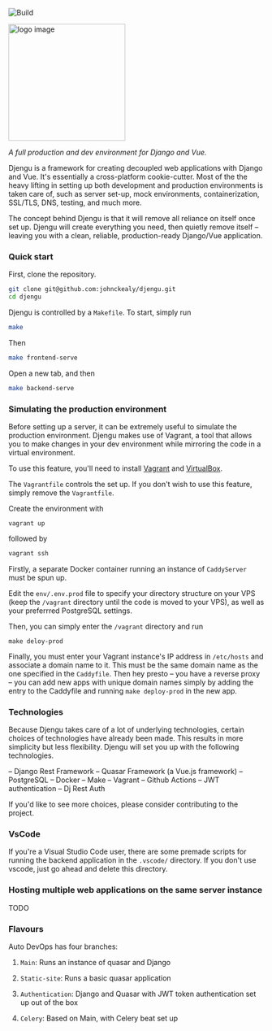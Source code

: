 
![Build](https://github.com/johnckealy/auto-devops/actions/workflows/deploy-prod.yml/badge.svg)

<img src="https://raw.githubusercontent.com/johnckealy/djengu/main/frontend/src/assets/djengu-logo.svg"
     alt="logo image" width="230" />

<em> A full production and dev environment for Django and Vue. </em>

Djengu is a framework for creating decoupled web applications with Django and Vue.
It's essentially a cross-platform cookie-cutter. Most of the the heavy lifting in
setting up both development and production environments is taken care of, such as
server set-up, mock environments, containerization, SSL/TLS, DNS, testing, and much more.

The concept behind Djengu is that it will remove all reliance on itself once set up.
Djengu will create everything you need, then quietly remove itself –
leaving you with a clean, reliable, production-ready Django/Vue application.

### Quick start

First, clone the repository.
```bash
git clone git@github.com:johnckealy/djengu.git
cd djengu
```

Djengu is controlled by a `Makefile`. To start, simply run

```bash
make
```

Then
```bash
make frontend-serve
```

Open a new tab, and then
```bash
make backend-serve

```


### Simulating the production environment

Before setting up a server, it can be extremely useful to simulate
the production environment. Djengu makes use of Vagrant, a tool that allows you to make
changes in your dev environment while mirroring the code in a virtual environment.

To use this feature, you'll need to install [Vagrant](https://www.vagrantup.com/downloads)
and [VirtualBox](https://www.virtualbox.org/wiki/Downloads).

The `Vagrantfile` controls the set up. If you don't wish to use this feature, simply
remove the `Vagrantfile`.

Create the environment with
```
vagrant up
```
followed by
```bash
vagrant ssh
```

Firstly,
a separate Docker container running an instance of `CaddyServer` must be spun up.

Edit the `env/.env.prod` file to specify your directory structure on your VPS (keep the `/vagrant`
directory until the code is moved to your VPS), as well as your preferrred PostgreSQL settings.

Then, you can simply enter the `/vagrant` directory and run

```
make deloy-prod
```

Finally, you must enter your Vagrant instance's IP address in `/etc/hosts` and associate a
domain name to it. This must be the same domain name as the one specified in the `Caddyfile`.
Then hey presto – you have a reverse proxy – you can add new apps with unique domain names simply
by adding the entry to the Caddyfile and running `make deploy-prod` in the new app.

### Technologies

Because Djengu takes care of a lot of underlying technologies, certain
choices of technologies have already been made. This results in more
simplicity but less flexibility. Djengu will set you up with the
following technologies.

– Django Rest Framework
– Quasar Framework (a Vue.js framework)
– PostgreSQL
– Docker
– Make
– Vagrant
– Github Actions
– JWT authentication
– Dj Rest Auth


If you'd like to see more choices, please consider contributing to the
project.

### VsCode

If you're a Visual Studio Code user, there are some premade scripts
for running the backend application in the `.vscode/` directory. If you don't
use vscode, just go ahead and delete this directory.

### Hosting multiple web applications on the same server instance

TODO

### Flavours

Auto DevOps has four branches:

1) `Main`: Runs an instance of quasar and Django

2) `Static-site`: Runs a basic quasar application

3) `Authentication`: Django and Quasar with JWT token authentication set up out of the box

4) `Celery`: Based on Main, with Celery beat set up





